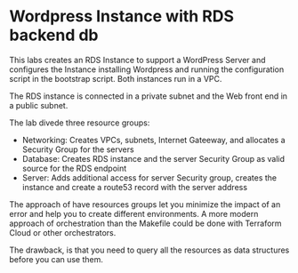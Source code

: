 # Wordpress Instance with RDS backend db

This labs creates an RDS Instance to support a WordPress Server and configures the Instance installing Wordpress and running the configuration script in the bootstrap script. Both instances run in a VPC.

The RDS instance is connected in a private subnet and the Web front end in a public subnet.

The lab divede three resource groups:
* Networking: Creates VPCs, subnets, Internet Gateeway, and allocates a Security Group for the servers
* Database: Creates RDS instance and the server Security Group as valid source for the RDS endpoint
* Server: Adds additional access for server Security group, creates the instance and create a route53 record with the server address

The approach of have resources groups let you minimize the impact of an error and help you to create different environments. A more modern approach of orchestration than the Makefile could be done with Terraform Cloud or other orchestrators.

The drawback, is that you need to query all the resources as data structures before you can use them.

